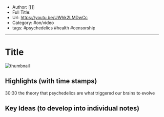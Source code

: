 - Author: [[]]
- Full Title: 
- Url: https://youtu.be/UWhk2LMDwCc
- Category: #on/video
- tags: #psychedelics #health #censorship
---

# Title
![thumbnail](https://clipground.com/images/random-png-5.jpg)

## Highlights (with time stamps)

30:30 the theory that psychedelics are what triggered our brains to evolve 




## Key Ideas (to develop into individual notes)